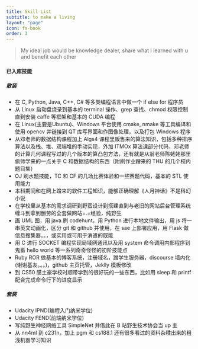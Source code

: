 ```yaml
---
title: Skill List
subtitle: to make a living
layout: "page"
icon: fa-book
order: 3
---
```


> My ideal job would be knowledge dealer, share what I learned with u and  benefit each other

#### 已入库技能

##### 散装

+ 在 C, Python, Java, C++, C\# 等多类编程语言中做一个 if else for 程序员
+ 从 Linux 启动盘烧录到基本的 terminal 操作、grep 查找、chmod 权限控制直到安装 caffe 等框架和基本的 CUDA 编程
+ 在 Linux(主要是Ubuntu)、Windows 平台使用 cmake, nmake 等工具编译和使用 opencv 并链接到 QT 库写界面和作图像处理，以及打包 Windows 程序
+ 从邓老师的数据结构课程加上 Algs4 课程里贩售来的算法知识，包括多种排序算法以及栈、堆、双端堆的手动实现，外加 ITMOx 算法课部分代码，邓老师的计算几何课程写过的几个版本的算凸包方法，还有就是从翁老师陈姥姥那里偷师学来的一点关于 C 和数据结构的东西（附刷作业蹭来的 THU 的几个校内题目集）
+ OJ 刷水题技能，TC 和 CF 的几场比赛体验和一些赛题代码，基本的 STL 使用能力
+ 本科期间和在网上蹭来的软件工程知识，能够正确理解《人月神话》不是科幻小说
+ 在学校里从基本的需求调研到野蛮设计到搭建直到与老旧的网站后台管理系统缠斗到拿到酬劳的全套做网站=.=经验，纯野生
+ 画 UML 图，用 java 刷 codehunt，用 Python 进行本地文件输出，用 js 将一串英文动画化，区分 git 和 github 并使用，在 sae 上部署应用，用 Flask 做信息搜集器。。，或实用或可用于消遣的既能
+ 用 C 进行 SOCKET 编程实现局域网通讯以及用 system 命令调用内部程序到鬼畜 hello world 等一系列奇奇怪怪的初阶技能点
+ Ruby ROR 做基本的博客系统，注册域名，蹭学生服务器，discourse 墙内化(谢谢基友。。。)，github 主页托管，Jeklly 模板修改
+ 到 CS50 膜土豪学校时顺带学到的很好玩的一些东西，比如用 sleep 和 printf 配合完成命令行下的进度显示

##### 套装

+ Udacity IPND(编程入门纳米学位)
+ Udacity FEND(前端纳米学位)
+ 写纯野生神经网络工具 SimpleNet 并借此在 B 站野生技术协会当 up 主
+ 从 nn4ml 到 c231n，加上 pgm 和 cs188.1 还有很多看过的资料杂糅出来的粗浅机器学习知识
